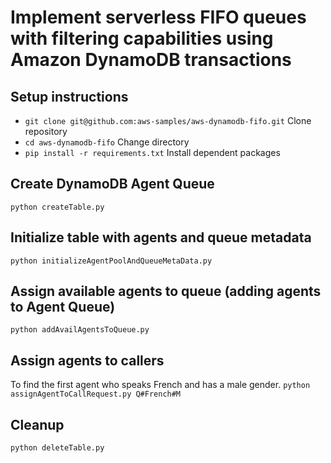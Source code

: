 # Implement serverless FIFO queues with filtering capabilities using Amazon DynamoDB transactions


## Setup instructions
* `git clone git@github.com:aws-samples/aws-dynamodb-fifo.git`  Clone repository
* `cd aws-dynamodb-fifo`   Change directory
* `pip install -r requirements.txt`   Install dependent packages

## Create DynamoDB Agent Queue
`python createTable.py`

## Initialize table with agents and queue metadata
`python initializeAgentPoolAndQueueMetaData.py`

## Assign available agents to queue (adding agents to Agent Queue)
`python addAvailAgentsToQueue.py`

## Assign agents to callers
To find the first agent who speaks French and has a male gender.
`python assignAgentToCallRequest.py Q#French#M`

## Cleanup
`python deleteTable.py`
